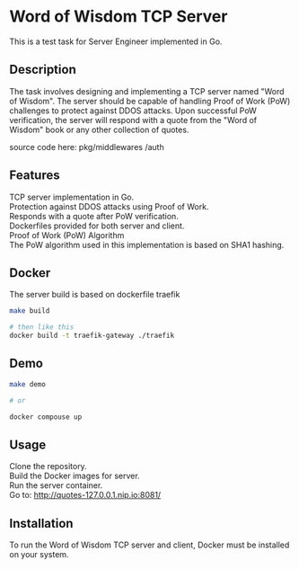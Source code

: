# Word of Wisdom TCP Server

This is a test task for Server Engineer implemented in Go.

## Description

The task involves designing and implementing a TCP server named "Word of Wisdom". The server should be capable of handling Proof of Work (PoW) challenges to protect against DDOS attacks. Upon successful PoW verification, the server will respond with a quote from the "Word of Wisdom" book or any other collection of quotes.

source code here: pkg/middlewares
/auth

## Features

TCP server implementation in Go.  
Protection against DDOS attacks using Proof of Work.  
Responds with a quote after PoW verification.  
Dockerfiles provided for both server and client.  
Proof of Work (PoW) Algorithm  
The PoW algorithm used in this implementation is based on SHA1 hashing.  

## Docker

The server build is based on dockerfile traefik

```bash
make build

# then like this
docker build -t traefik-gateway ./traefik
```

## Demo

```bash
make demo

# or

docker compouse up
```

## Usage

Clone the repository.  
Build the Docker images for server.  
Run the server container.  
Go to: http://quotes-127.0.0.1.nip.io:8081/

## Installation

To run the Word of Wisdom TCP server and client, Docker must be installed on your system.
